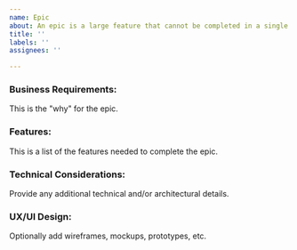 ```yaml
---
name: Epic
about: An epic is a large feature that cannot be completed in a single sprint
title: ''
labels: ''
assignees: ''

---
```


### Business Requirements:
This is the "why" for the epic.

### Features:
This is a list of the features needed to complete the epic.

### Technical Considerations:
Provide any additional technical and/or architectural details.

### UX/UI Design:
Optionally add wireframes, mockups, prototypes, etc.
